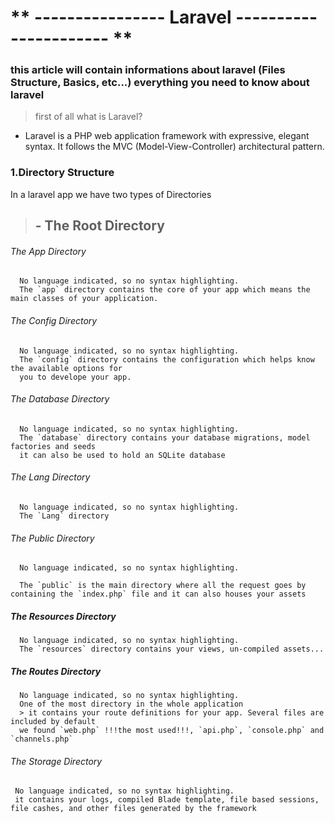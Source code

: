 # ** ---------------- Laravel ---------------------- **

### this article will contain informations about laravel (Files Structure, Basics, etc...) everything you need to know about laravel

> first of all what is Laravel?
- Laravel is a PHP web application framework with expressive, elegant syntax. It follows the MVC (Model-View-Controller) architectural pattern.


### 1.Directory Structure

In a laravel app we have two types of Directories
> ## - The Root Directory

###### The App Directory
```
  No language indicated, so no syntax highlighting. 
  The `app` directory contains the core of your app which means the main classes of your application.
```

###### The Config Directory

```
  No language indicated, so no syntax highlighting. 
  The `config` directory contains the configuration which helps know the available options for
  you to develope your app.
```

###### The Database Directory
```
  No language indicated, so no syntax highlighting. 
  The `database` directory contains your database migrations, model factories and seeds
  it can also be used to hold an SQLite database
```

###### The Lang Directory
```
  No language indicated, so no syntax highlighting. 
  The `Lang` directory
```

###### The Public Directory
```
  No language indicated, so no syntax highlighting. 

  The `public` is the main directory where all the request goes by containing the `index.php` file and it can also houses your assets
```

##### The Resources Directory
```
  No language indicated, so no syntax highlighting. 
  The `resources` directory contains your views, un-compiled assets...
```

##### The Routes Directory
```
  No language indicated, so no syntax highlighting. 
  One of the most directory in the whole application
  > it contains your route definitions for your app. Several files are included by default
  we found `web.php` !!!the most used!!!, `api.php`, `console.php` and `channels.php`
```
###### The Storage Directory
```
 No language indicated, so no syntax highlighting. 
 it contains your logs, compiled Blade template, file based sessions, file cashes, and other files generated by the framework
```

